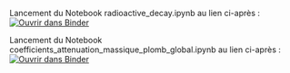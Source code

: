 Lancement du Notebook radioactive_decay.ipynb au lien ci-après :
[![Ouvrir dans Binder](https://mybinder.org/badge_logo.svg)](https://mybinder.org/v2/gh/deniscaroff/dts_imrt/HEAD?filepath=radioactive_decay.ipynb)

Lancement du Notebook coefficients_attenuation_massique_plomb_global.ipynb au lien ci-après :
[![Ouvrir dans Binder](https://mybinder.org/badge_logo.svg)](https://mybinder.org/v2/gh/deniscaroff/dts_imrt/HEAD?filepath=coefficients_attenuation_massique_plomb_global.ipynb)

